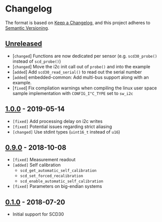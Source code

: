 # Changelog

The format is based on [Keep a Changelog](https://keepachangelog.com/en/1.0.0/),
and this project adheres to [Semantic Versioning](https://semver.org/spec/v2.0.0.html).

## [Unreleased]

 * [`changed`]  Functions are now dedicated per sensor (e.g. `scd30_probe()`
                instead of `scd_probe()`)
 * [`changed`]  Move the i2c init call out of `probe()` and into the example
 * [`added`]    Add `scd30_read_serial()` to read out the serial number
 * [`added`]    embedded-common: Add multi-bus support along with an example.
 * [`fixed`] Fix compilation warnings when compiling the linux user space
             sample implementation with `CONFIG_I"C_TYPE` set to `sw_i2c`

## [1.0.0] - 2019-05-14

 * `[fixed]` Add processing delay on i2c writes
 * `[fixed]` Potential issues regarding strict aliasing
 * `[changed]` Use stdint types (`uint16_t` instead of `u16`)

## [0.9.0] - 2018-10-08

 * `[fixed]` Measurement readout
 * `[added]` Self calibration
   * `scd_get_automatic_self_calibration`
   * `scd_set_forced_recalibration`
   * `scd_enable_automatic_self_calibration`
 * `[fixed]` Parameters on big-endian systems

## [0.1.0] - 2018-07-20

 * Initial support for SCD30

[Unreleased]: https://github.com/Sensirion/embedded-scd/compare/1.0.0...master
[1.0.0]: https://github.com/Sensirion/embedded-scd/compare/0.9.0...1.0.0
[0.9.0]: https://github.com/Sensirion/embedded-scd/compare/0.1.0...0.9.0
[0.1.0]: https://github.com/Sensirion/embedded-scd/releases/tag/0.1.0
